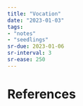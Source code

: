 ```yaml
---
title: "Vocation"
date: "2023-01-03"
tags:
- "notes"
- "seedlings"
sr-due: 2023-01-06
sr-interval: 3
sr-ease: 250
---
```




# References